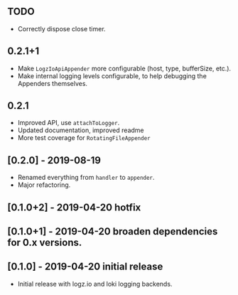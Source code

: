## TODO

* Correctly dispose close timer.

## 0.2.1+1

* Make `LogzIoApiAppender` more configurable (host, type, bufferSize, etc.).
* Make internal logging levels configurable, to help debugging the Appenders themselves.

## 0.2.1

* Improved API, use `attachToLogger`.
* Updated documentation, improved readme
* More test coverage for `RotatingFileAppender`

## [0.2.0] - 2019-08-19

* Renamed everything from `handler` to `appender`.
* Major refactoring.

## [0.1.0+2] - 2019-04-20 hotfix
## [0.1.0+1] - 2019-04-20 broaden dependencies for 0.x versions.

## [0.1.0] - 2019-04-20 initial release

* Initial release with logz.io and loki logging backends.
